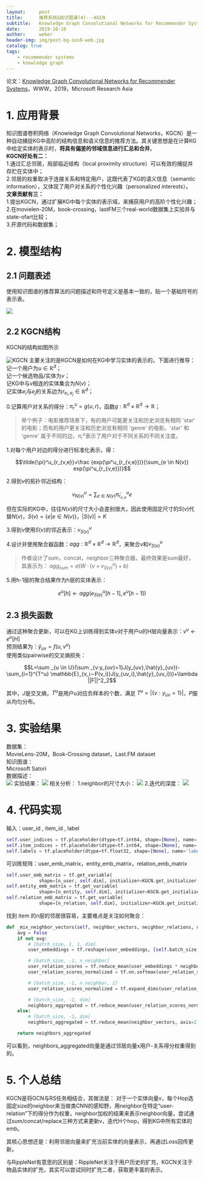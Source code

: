 ```yaml
---
layout:     post
title:      推荐系统&知识图谱(4)---KGCN
subtitle:   Knowledge Graph Convolutional Networks for Recommender Systems
date:       2019-10-10
author:     weber
header-img: img/post-bg-ios9-web.jpg
catalog: true
tags:
    - recommender systems
    - knowledge graph
---
```

论文：[Knowledge Graph Convolutional Networks for Recommender Systems](https://arxiv.org/abs/1904.12575)，WWW，2019，Microsoft Research Asia

 # 1. 应用背景
知识图谱卷积网络（Knowledge Graph Convolutional Networks，KGCN）是一种自动捕捉KG中高阶的结构信息和语义信息的推荐方法。其关键思想是在计算KG中给定实体的表示时，**将具有偏差的邻域信息进行汇总和合并**。  
**KGCN好处有二：**  
1.通过汇总邻居，局部临近结构（local proximity structure）可以有效的捕捉并存贮在实体中；  
2.邻居的权重取决于连接关系和特定用户，这既代表了KG的语义信息（semantic information），又体现了用户对关系的个性化兴趣（personalized interests）。  
**文章贡献有三：**  
1.提出KGCN，通过扩展KG中每个实体的表示域，来捕获用户的高阶个性化兴趣；  
2.在movielen-20M，book-crossing，lastFM三个real-world数据集上实验并与state-ofart比较；  
3.开源代码和数据集；  
# 2. 模型结构
## 2.1 问题表述
使用知识图谱的推荐算法的问题描述和符号定义是基本一致的，贴一个基础符号的表示表。

![](https://tva1.sinaimg.cn/large/00831rSTly1gcvtoocz57j30hw06bjs8.jpg)
## 2.2 KGCN结构
KGCN的结构如图所示

![KGCN](https://tva1.sinaimg.cn/large/00831rSTly1gcvtoot6q1j30m20d7adc.jpg)
主要关注的是KGCN是如何在KG中学习实体的表示的，下面进行推导：  
记一个用户为$u \in \mathbb{R}^d$；  
记一个候选物品/实体为$v$；  
记KG中与$v$相连的实体集合为$N(v)$；  
记实体$e_i$与$e_j$的关系边为$r_{e_i,e_j} \in \mathbb{R}^d$；  

0.记算用户对关系的得分：$\pi^u_r=g(u,r)$，函数$g:  \mathbb{R}^d \times  \mathbb{R}^d  \rightarrow  \mathbb{R}$；
>举个例子：电影推荐场景下，有的用户可能更关注和历史浏览有相同 'star' 的电影；而有的用户更关注和历史浏览有相同 'genre' 的电影。'star' 和 'genre' 属于不同的边，$\pi^u_r$表示了用户对于不同关系的不同关注度。

1.对每个用户对边的得分进行标准化表示，得：

$$\tilde{\pi}^u_{r_{v,e}}=\frac {exp(\pi^u_{r_{v,e}})}{\sum_{e \in N(v)} exp(\pi^u_{r_{v,e}})}$$

2.得到$v$的拓扑邻近结构：

$$v^u_{N(v)}=\sum _{e \in N(v)} \tilde{\pi}^u_{r_{v,e}}e$$

但在实际的KG中，往往$N(v)$的尺寸大小会差别很大，因此使用固定尺寸的$S(v)$代替$N(v)$，$S(v)=\{e|e \in N(v) \} ，|S(v)|=K$  

3.得到$v$使用$S(v)$的邻近表示：$v^u_{S(v)}$

4.设计并使用聚合器函数：$agg:\mathbb{R}^d \times \mathbb{R}^d \rightarrow \mathbb{R}^d$，来聚合$v$和$v^u_{S(v)}$
>作者设计了sum，concat，neighbor三种聚合器，最终效果是sum最好，其表示为：
>$agg_{sum}=\sigma(W·(v+v^u_{S(v)})+b)$

5.用h-1层的聚合结果作为h层的实体表示：

$$e^u[h] \leftarrow agg(e^u_{S(e)}[h-1],e^u[h-1])$$

## 2.3 损失函数
通过这种聚合更新，可以在KG上训练得到实体$v$对于用户$u$的H层向量表示：$v^u \leftarrow e^u[H]$  
预测结果为：$\hat{y}_{uv}=f(u,v^u)$  
使用类似pairwise的交叉熵损失：  

$$L=\sum _{u \in U}(\sum _{v:y_{uv}=1}J(y_{uv},\hat{y}_{uv})-\sum_{i=1}^{T^u} \mathbb{E}_{v_i∼P(v_i)}J(y_{uv_i},\hat{y}_{uv_i}))+\lambda ||F||^2_2$$

其中，$J$是交叉熵，$T^u$是用户$u$对应负样本的个数，满足 $T^u=|\{ v:y_{uv}=1 \}|$，$P$服从均匀分布。
# 3. 实验结果
数据集：  
MovieLens-20M，Book-Crossing dataset，Last.FM dataset  
知识图谱：  
Microsoft Satori  
数据描述：  
![](https://tva1.sinaimg.cn/large/00831rSTly1gcvtoqc2jgj30lg0dwtah.jpg)
实验结果：
![](https://tva1.sinaimg.cn/large/00831rSTly1gcvtoriufij30yg0c3th8.jpg)
相关分析：
1.neighbor的尺寸大小：
![](https://tva1.sinaimg.cn/large/00831rSTly1gcvtot7xsbj30ku076wfl.jpg)
2.迭代的深度：
![](https://tva1.sinaimg.cn/large/00831rSTly1gcvtothzqej30kz073my7.jpg)
# 4. 代码实现
输入：user_id , item_id , label
```python
self.user_indices = tf.placeholder(dtype=tf.int64, shape=[None], name='user_indices')
self.item_indices = tf.placeholder(dtype=tf.int64, shape=[None], name='item_indices')
self.labels = tf.placeholder(dtype=tf.float32, shape=[None], name='labels')
```
可训练矩阵：user_emb_matrix，entity_emb_matrix，relation_emb_matrix
```python
self.user_emb_matrix = tf.get_variable(
            shape=[n_user, self.dim], initializer=KGCN.get_initializer(), name='user_emb_matrix')
self.entity_emb_matrix = tf.get_variable(
            shape=[n_entity, self.dim], initializer=KGCN.get_initializer(), name='entity_emb_matrix')
self.relation_emb_matrix = tf.get_variable(
            shape=[n_relation, self.dim], initializer=KGCN.get_initializer(), name='relation_emb_matrix')
```
找到 item 的n层的邻居很容易，主要难点是关注如何聚合：
```python
def _mix_neighbor_vectors(self, neighbor_vectors, neighbor_relations, user_embeddings):
    avg = False
    if not avg:
        # [batch_size, 1, 1, dim]
        user_embeddings = tf.reshape(user_embeddings, [self.batch_size, 1, 1, self.dim])

        # [batch_size, -1, n_neighbor]
        user_relation_scores = tf.reduce_mean(user_embeddings * neighbor_relations, axis=-1)
        user_relation_scores_normalized = tf.nn.softmax(user_relation_scores, dim=-1)

        # [batch_size, -1, n_neighbor, 1]
        user_relation_scores_normalized = tf.expand_dims(user_relation_scores_normalized, axis=-1)

        # [batch_size, -1, dim]
        neighbors_aggregated = tf.reduce_mean(user_relation_scores_normalized * neighbor_vectors, axis=2)
    else:
        # [batch_size, -1, dim]
        neighbors_aggregated = tf.reduce_mean(neighbor_vectors, axis=2)

    return neighbors_aggregated
```
可以看到，neighbors_aggregated向量是通过邻居向量x用户-关系得分权重得到的。


# 5. 个人总结
KGCN是将GCN与RS任务相结合，其做法是：
对于一个实体向量v，每个Hop选固定size的neighbor来当做类CNN的感知野，用neighbor在特定“user-relation”下的得分作为权重，neighbor加权的结果来表示neighbor向量，尝试通过sum/concat/replace三种方式来更新v，迭代H个hop，得到KG中所有实体的emb。

其核心思想还是：利用邻居向量来扩充当前实体的向量表示，再通过Loss回传更新。

与RippleNet有意思的区别是：RippleNet关注于用户历史的扩充，KGCN关注于物品实体的扩充，其实可以尝试同时扩充二者，获取更丰富的表示。
